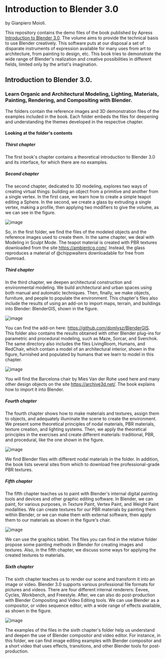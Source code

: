 # Introduction to Blender 3.0
by Gianpiero Moioli.

This repository contains the demo files of the book published by Apress [Introduction to Blender 3.0](https://).
The volume aims to provide the technical basis to use Blender creatively.
This software puts at our disposal a set of disparate instruments of expression available for many uses from art to architecture, from painting to design, etc.
This book tries to demonstrate the wide range of Blender's realization and creative possibilities in different fields, limited only by the artist's imagination.

## Introduction to Blender 3.0.
### Learn Organic and Architectural Modeling, Lighting, Materials, Painting, Rendering, and Compositing with Blender.

The folders contain the reference images and 3D demonstration files of the examples included in the book.
Each folder embeds the files for deepening and understanding the themes developed in the respective chapter.
#### Looking at the folder's contents
##### Thirst chapter
The first book's chapter contains a theoretical introduction to Blender 3.0 and its interface, for which there are no examples. 
##### Second chapter
The second chapter, dedicated to 3D modeling, explores two ways of creating virtual things: building an object from a primitive and another from a single vertex.
In the first case, we learn how to create a simple teapot editing a Sphere. In the second, we create a glass by extruding a single vertex, making a profile, then applying two modifiers to give the volume, as we can see in the figure.
 
 ![image](https://user-images.githubusercontent.com/95879583/148989563-4d387819-c020-4859-b196-4a0889b578d5.png)

So, in the first folder, we find the files of the modeled objects and the reference images used to create them.
In the same chapter, we deal with Modeling in Sculpt Mode.
The teapot material is created with PBR textures downloaded from the site https://ambientcg.com/.
Instead, the glass reproduces a material of @chippwalters downloadable for free from Gumroad.
##### Third chapter
In the third chapter, we deepen architectural construction and environmental modeling.
We build architectural and urban spaces using both manual and automatic techniques. Then, finally, we make objects, furniture, and people to populate the environment. 
This chapter's files also include the results of using an add-on to import maps, terrain, and buildings into Blender: BlenderGIS, shown in the figure.
 
 ![image](https://user-images.githubusercontent.com/95879583/148989643-b38ed33e-2ab3-4d83-92a9-1e6b44c17f43.png)

You can find the add-on here: https://github.com/domlysz/BlenderGIS.  
This folder also contains the results obtained with other Blender plug-ins for parametric and procedural modeling, such as Maze, Sorcar, and Sverchok.
The same directory also includes the files LivingRoom, Humans, and RedChair, which contain a model of an architectural interior, shown in the figure, furnished and populated by humans that we learn to model in this chapter.
 
![image](https://user-images.githubusercontent.com/95879583/148989739-da6f2255-848d-44b1-8469-a7113f26fa8a.png)

You will find the Barcelona chair by Mies Van der Rohe used here and many other design objects on the site https://archive3d.net/. The book explains how to import it into Blender.
##### Fourth chapter
The fourth chapter shows how to make materials and textures, assign them to objects, and adequately illuminate the scene to create the environment.
We present some theoretical principles of nodal materials, PBR materials, texture creation, and lighting systems. Then, we apply the theoretical principles in the exercises and create different materials: traditional, PBR, and procedural, like the one shown in the figure.

 ![image](https://user-images.githubusercontent.com/95879583/148989789-5038609a-f32e-48dc-92c2-cf66ec647c92.png)

We find Blender files with different nodal materials in the folder. In addition, the book lists several sites from which to download free professional-grade PBR textures.  
##### Fifth chapter
The fifth chapter teaches us to paint with Blender's internal digital painting tools and devices and other graphic editing software.
In Blender, we can paint, for various purposes, in Texture Paint, Vertex Paint, and Weight Paint modalities.
We can create textures for our PBR materials by painting them within Blender, or we can make them with external software, then apply them to our materials as shown in the figure's chair.
 
![image](https://user-images.githubusercontent.com/95879583/148989853-86087ae9-66b2-45f1-b9d0-2c8d793362ed.png)

We can use the graphics tablet.
The files you can find in the relative folder propose some painting methods in Blender for creating images and textures. Also, in the fifth chapter, we discuss some ways for applying the created textures to materials.
##### Sixth chapter
The sixth chapter teaches us to render our scene and transform it into an image or video. Blender 3.0 supports various professional file formats for pictures and videos.
There are four different internal renderers: Eevee, Cycles, Workbench, and Freestyle.
After, we can also do post-production with Blender Compositing and Video Editing tools. We can use Blender as a compositor, or video sequence editor, with a wide range of effects available, as shown in the figure.

![image](https://user-images.githubusercontent.com/95879583/148989958-6e97486c-8e14-43ca-a023-d7b3aacd4ffb.png)

The examples of the files in the sixth chapter's folder help us understand and deepen the use of Blender compositor and video editor. For instance, in this folder, we can find image editing examples with Blender compositor and a short video that uses effects, transitions, and other Blender tools for post-production.
